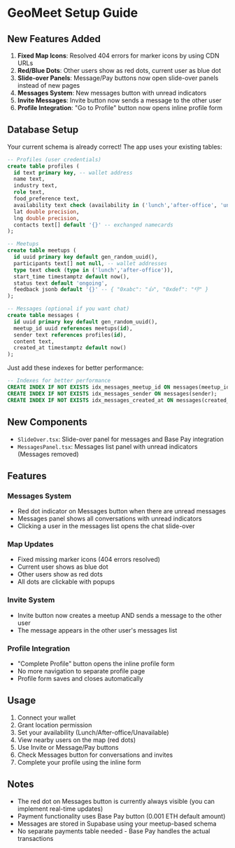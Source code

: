 # GeoMeet Setup Guide

## New Features Added

1. **Fixed Map Icons**: Resolved 404 errors for marker icons by using CDN URLs
2. **Red/Blue Dots**: Other users show as red dots, current user as blue dot
3. **Slide-over Panels**: Message/Pay buttons now open slide-over panels instead of new pages
4. **Messages System**: New messages button with unread indicators
5. **Invite Messages**: Invite button now sends a message to the other user
6. **Profile Integration**: "Go to Profile" button now opens inline profile form

## Database Setup

Your current schema is already correct! The app uses your existing tables:

```sql
-- Profiles (user credentials)
create table profiles (
  id text primary key, -- wallet address
  name text,
  industry text,
  role text,
  food_preference text,
  availability text check (availability in ('lunch','after-office', 'unavailable')),
  lat double precision,
  lng double precision,
  contacts text[] default '{}' -- exchanged namecards
);

-- Meetups
create table meetups (
  id uuid primary key default gen_random_uuid(),
  participants text[] not null, -- wallet addresses
  type text check (type in ('lunch','after-office')),
  start_time timestamptz default now(),
  status text default 'ongoing',
  feedback jsonb default '{}' -- { "0xabc": "👍", "0xdef": "👎" }
);

-- Messages (optional if you want chat)
create table messages (
  id uuid primary key default gen_random_uuid(),
  meetup_id uuid references meetups(id),
  sender text references profiles(id),
  content text,
  created_at timestamptz default now()
);
```

Just add these indexes for better performance:

```sql
-- Indexes for better performance
CREATE INDEX IF NOT EXISTS idx_messages_meetup_id ON messages(meetup_id);
CREATE INDEX IF NOT EXISTS idx_messages_sender ON messages(sender);
CREATE INDEX IF NOT EXISTS idx_messages_created_at ON messages(created_at);
```

## New Components

- `SlideOver.tsx`: Slide-over panel for messages and Base Pay integration
- `MessagesPanel.tsx`: Messages list panel with unread indicators
  (Messages removed)

## Features

### Messages System

- Red dot indicator on Messages button when there are unread messages
- Messages panel shows all conversations with unread indicators
- Clicking a user in the messages list opens the chat slide-over


### Map Updates

- Fixed missing marker icons (404 errors resolved)
- Current user shows as blue dot
- Other users show as red dots
- All dots are clickable with popups

### Invite System

- Invite button now creates a meetup AND sends a message to the other user
- The message appears in the other user's messages list

### Profile Integration

- "Complete Profile" button opens the inline profile form
- No more navigation to separate profile page
- Profile form saves and closes automatically

## Usage

1. Connect your wallet
2. Grant location permission
3. Set your availability (Lunch/After-office/Unavailable)
4. View nearby users on the map (red dots)
5. Use Invite or Message/Pay buttons
6. Check Messages button for conversations and invites
7. Complete your profile using the inline form

## Notes

- The red dot on Messages button is currently always visible (you can implement real-time updates)
- Payment functionality uses Base Pay button (0.001 ETH default amount)
- Messages are stored in Supabase using your meetup-based schema
- No separate payments table needed - Base Pay handles the actual transactions
